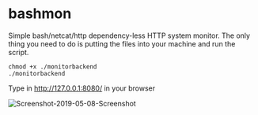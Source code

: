 # bashmon
Simple bash/netcat/http dependency-less HTTP system monitor. The only thing you need to do is putting the files into your machine and run the script.
```
chmod +x ./monitorbackend
./monitorbackend
```
Type in http://127.0.0.1:8080/ in your browser

<img src="https://i.ibb.co/8YNxXZZ/Screenshot-2019-05-12-Screenshot-1.png" alt="Screenshot-2019-05-08-Screenshot" border="0">
